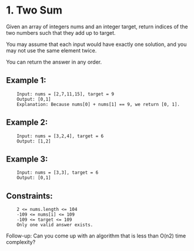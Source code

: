 # 1. Two Sum

Given an array of integers nums and an integer target, return indices of the two numbers such that they add up to target.

You may assume that each input would have exactly one solution, and you may not use the same element twice.

You can return the answer in any order.

 

## Example 1:

        Input: nums = [2,7,11,15], target = 9
        Output: [0,1]
        Explanation: Because nums[0] + nums[1] == 9, we return [0, 1].
## Example 2:

        Input: nums = [3,2,4], target = 6
        Output: [1,2]
## Example 3:

        Input: nums = [3,3], target = 6
        Output: [0,1]
 

## Constraints:

        2 <= nums.length <= 104
        -109 <= nums[i] <= 109
        -109 <= target <= 109
        Only one valid answer exists.
        

Follow-up: Can you come up with an algorithm that is less than O(n2) time complexity?